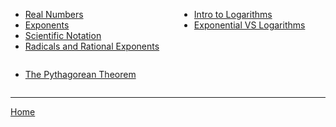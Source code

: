 <div>
  <!-- 1 list -->
  <ul style="display:inline-block; vertical-align:top; margin-right:2em;">
    <li><a href="./algebra/prerequisites/1_Real_Numbers.html">Real Numbers</a></li>
    <li><a href="./algebra/prerequisites/2_Exponents.html">Exponents</a></li>
    <li><a href="./algebra/prerequisites/3_Scientific_Notation.html">Scientific Notation</a></li>
    <li><a href="./algebra/prerequisites/4_Radicals_and_Rational_Exponents.html">Radicals and Rational Exponents</a></li>
  </ul>

  <!-- 2 list -->
  <ul style="display:inline-block; vertical-align:top;">
     <li><a href="./algebra/logarithms/1_Intro_to_Logarithms.html">Intro to Logarithms</a></li>
     <li><a href="./algebra/logarithms/2_Relationship_between_exponential_and_logarithms.html">Exponential VS Logarithms</a></li>
  </ul>

  <!-- 3 list -->
  <ul style="display:inline-block; vertical-align:top;">
    <li><a href="./geometry/1_The_Pythagorean_Theorem.html">The Pythagorean Theorem</a></li>
  </ul>

</div>

---

[Home](./../README.md)